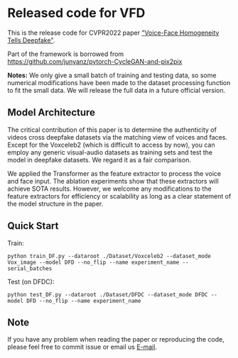 # Released code for VFD
This is the release code for CVPR2022 paper ["Voice-Face Homogeneity Tells Deepfake"](https://arxiv.org/abs/2203.02195).

Part of the framework is borrowed from
https://github.com/junyanz/pytorch-CycleGAN-and-pix2pix

**Notes:** We only give a small batch of training and testing data, so some numerical modifications have been made to the dataset processing function to fit the small data. We will release the full data in a future official version.

## Model Architecture
The critical contribution of this paper is to determine the authenticity of videos cross deepfake datasets via the matching view of voices and faces. Except for the Voxceleb2 (which is difficult to access by now), you can employ any generic visual-audio datasets as training sets and test the model in deepfake datasets. We regard it as a fair comparison.

We applied the Transformer as the feature extractor to process the voice and face input. The ablation experiments show that these extractors will achieve SOTA results. However, we welcome any modifications to the feature extractors for efficiency or scalability as long as a clear statement of the model structure in the paper.

## Quick Start
Train:

```
python train_DF.py --dataroot ./Dataset/Voxceleb2 --dataset_mode Vox_image --model DFD --no_flip --name experiment_name --serial_batches
```

Test (on DFDC):

```
python test_DF.py --dataroot ./Dataset/DFDC --dataset_mode DFDC --model DFD --no_flip --name experiment_name
```

## Note
If you have any problem when reading the paper or reproducing the code, please feel free to commit issue or email us [E-mail](xacheng1996@gmail.com).
